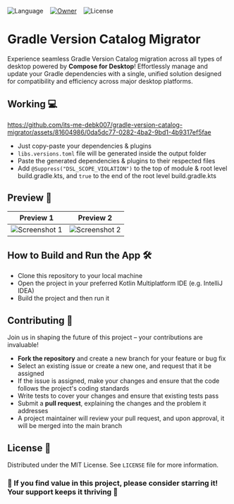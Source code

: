 ![Language](https://img.shields.io/github/languages/top/its-me-debk007/gradle-version-catalog-migrator?color=B125EA&logo=kotlin&style=social)
&nbsp;&nbsp;
[![Owner](https://img.shields.io/badge/by-its--me--debk007-brightgreen?logo=github&style=social)](https://github.com/its-me-debk007)
&nbsp;&nbsp;
![License](https://img.shields.io/github/license/its-me-debk007/gradle-version-catalog-migrator.svg?style=social)

# Gradle Version Catalog Migrator

Experience seamless Gradle Version Catalog migration across all types of desktop powered by **Compose for Desktop**!
Effortlessly manage and update your Gradle dependencies with a single, unified solution designed for compatibility and efficiency across major desktop platforms.

## Working 💻

https://github.com/its-me-debk007/gradle-version-catalog-migrator/assets/81604986/0da5dc77-0282-4ba2-9bd1-4b9317ef5fae

- Just copy-paste your dependencies & plugins
- `libs.versions.toml` file will be generated inside the output folder
- Paste the generated dependencies & plugins to their respected files
- Add `@Suppress("DSL_SCOPE_VIOLATION")` to the top of module & root level build.gradle.kts, and `true` to the end of the root level build.gradle.kts

## Preview 👀

|                  Preview 1                   |                  Preview 2                   |
|:--------------------------------------------:|:--------------------------------------------:|
| <img src="media/ss1.png" alt="Screenshot 1"> | <img src="media/ss2.png" alt="Screenshot 2"> |

## How to Build and Run the App 🛠️

- Clone this repository to your local machine
- Open the project in your preferred Kotlin Multiplatform IDE (e.g. IntelliJ IDEA)
- Build the project and then run it

## Contributing 🤝

Join us in shaping the future of this project – your contributions are invaluable!

- **Fork the repository** and create a new branch for your feature or bug fix
- Select an existing issue or create a new one, and request that it be assigned
- If the issue is assigned, make your changes and ensure that the code follows the project's coding standards
- Write tests to cover your changes and ensure that existing tests pass
- Submit a **pull request**, explaining the changes and the problem it addresses
- A project maintainer will review your pull request, and upon approval, it will be merged into the main branch

## License 📜

Distributed under the MIT License. See `LICENSE` file for more information.

### 🌟 If you find value in this project, please consider starring it! Your support keeps it thriving 🚀
